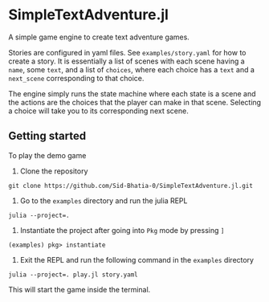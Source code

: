 # SimpleTextAdventure.jl

A simple game engine to create text adventure games.

Stories are configured in yaml files. See `examples/story.yaml` for how to create a story. It is essentially a list of scenes with each scene having a `name`, some `text`, and a list of `choices`, where each choice has a `text` and a `next_scene` corresponding to that choice.

The engine simply runs the state machine where each state is a scene and the actions are the choices that the player can make in that scene. Selecting a choice will take you to its corresponding next scene.

## Getting started

To play the demo game

1. Clone the repository

```
git clone https://github.com/Sid-Bhatia-0/SimpleTextAdventure.jl.git
```

1. Go to the `examples` directory and run the julia REPL

```
julia --project=.
```

1. Instantiate the project after going into `Pkg` mode by pressing `]`

```
(examples) pkg> instantiate
```

1. Exit the REPL and run the following command in the `examples` directory

```
julia --project=. play.jl story.yaml
```

This will start the game inside the terminal.
